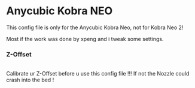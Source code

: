 <h1>Anycubic Kobra NEO</h1>

This config file is only for the Anycubic Kobra Neo, not for Kobra Neo 2!

Most if the work was done by xpeng and i tweak some settings.


<h3>Z-Offset</h3>
<br>
Calibrate ur Z-Offset before u use this config file !!! If not the Nozzle could crash into the bed !

